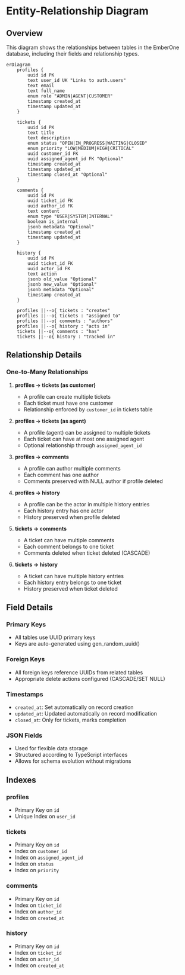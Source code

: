 # Entity-Relationship Diagram

## Overview

This diagram shows the relationships between tables in the EmberOne database, including their fields and relationship types.

```mermaid
erDiagram
    profiles {
        uuid id PK
        text user_id UK "Links to auth.users"
        text email
        text full_name
        enum role "ADMIN|AGENT|CUSTOMER"
        timestamp created_at
        timestamp updated_at
    }

    tickets {
        uuid id PK
        text title
        text description
        enum status "OPEN|IN_PROGRESS|WAITING|CLOSED"
        enum priority "LOW|MEDIUM|HIGH|CRITICAL"
        uuid customer_id FK
        uuid assigned_agent_id FK "Optional"
        timestamp created_at
        timestamp updated_at
        timestamp closed_at "Optional"
    }

    comments {
        uuid id PK
        uuid ticket_id FK
        uuid author_id FK
        text content
        enum type "USER|SYSTEM|INTERNAL"
        boolean is_internal
        jsonb metadata "Optional"
        timestamp created_at
        timestamp updated_at
    }

    history {
        uuid id PK
        uuid ticket_id FK
        uuid actor_id FK
        text action
        jsonb old_value "Optional"
        jsonb new_value "Optional"
        jsonb metadata "Optional"
        timestamp created_at
    }

    profiles ||--o{ tickets : "creates"
    profiles ||--o{ tickets : "assigned to"
    profiles ||--o{ comments : "authors"
    profiles ||--o{ history : "acts in"
    tickets ||--o{ comments : "has"
    tickets ||--o{ history : "tracked in"
```

## Relationship Details

### One-to-Many Relationships

1. **profiles → tickets (as customer)**
   - A profile can create multiple tickets
   - Each ticket must have one customer
   - Relationship enforced by `customer_id` in tickets table

2. **profiles → tickets (as agent)**
   - A profile (agent) can be assigned to multiple tickets
   - Each ticket can have at most one assigned agent
   - Optional relationship through `assigned_agent_id`

3. **profiles → comments**
   - A profile can author multiple comments
   - Each comment has one author
   - Comments preserved with NULL author if profile deleted

4. **profiles → history**
   - A profile can be the actor in multiple history entries
   - Each history entry has one actor
   - History preserved when profile deleted

5. **tickets → comments**
   - A ticket can have multiple comments
   - Each comment belongs to one ticket
   - Comments deleted when ticket deleted (CASCADE)

6. **tickets → history**
   - A ticket can have multiple history entries
   - Each history entry belongs to one ticket
   - History preserved when ticket deleted

## Field Details

### Primary Keys
- All tables use UUID primary keys
- Keys are auto-generated using gen_random_uuid()

### Foreign Keys
- All foreign keys reference UUIDs from related tables
- Appropriate delete actions configured (CASCADE/SET NULL)

### Timestamps
- `created_at`: Set automatically on record creation
- `updated_at`: Updated automatically on record modification
- `closed_at`: Only for tickets, marks completion

### JSON Fields
- Used for flexible data storage
- Structured according to TypeScript interfaces
- Allows for schema evolution without migrations

## Indexes

### profiles
- Primary Key on `id`
- Unique Index on `user_id`

### tickets
- Primary Key on `id`
- Index on `customer_id`
- Index on `assigned_agent_id`
- Index on `status`
- Index on `priority`

### comments
- Primary Key on `id`
- Index on `ticket_id`
- Index on `author_id`
- Index on `created_at`

### history
- Primary Key on `id`
- Index on `ticket_id`
- Index on `actor_id`
- Index on `created_at` 